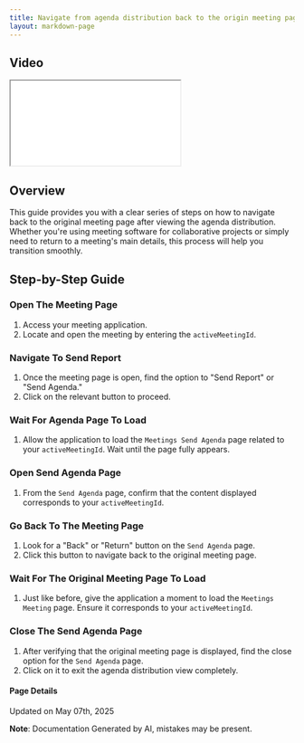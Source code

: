 ```yaml
---
title: Navigate from agenda distribution back to the origin meeting page
layout: markdown-page
---
```


## Video 
<div class="container my-5">
	<div class="embed-responsive embed-responsive-16by9">
		<iframe class="embed-responsive-item" src="..\media\meetings\navigate_from_agenda_distribution_back_to_the_origin_meeting_page\Navigate_from_agenda_distribution_back_to_the_origin_meeting_page.webm" allowfullscreen></iframe>
	</div>
</div>

## Overview
This guide provides you with a clear series of steps on how to navigate back to the original meeting page after viewing the agenda distribution. Whether you're using meeting software for collaborative projects or simply need to return to a meeting's main details, this process will help you transition smoothly.

## Step-by-Step Guide

### Open The Meeting Page
1. Access your meeting application.
2. Locate and open the meeting by entering the `activeMeetingId`.

### Navigate To Send Report
1. Once the meeting page is open, find the option to "Send Report" or "Send Agenda."
2. Click on the relevant button to proceed.

### Wait For Agenda Page To Load
1. Allow the application to load the `Meetings Send Agenda` page related to your `activeMeetingId`. Wait until the page fully appears.

### Open Send Agenda Page
1. From the `Send Agenda` page, confirm that the content displayed corresponds to your `activeMeetingId`.

### Go Back To The Meeting Page
1. Look for a "Back" or "Return" button on the `Send Agenda` page.
2. Click this button to navigate back to the original meeting page.

### Wait For The Original Meeting Page To Load
1. Just like before, give the application a moment to load the `Meetings Meeting` page. Ensure it corresponds to your `activeMeetingId`.

### Close The Send Agenda Page
1. After verifying that the original meeting page is displayed, find the close option for the `Send Agenda` page.
2. Click on it to exit the agenda distribution view completely.

#### Page Details
Updated on May 07th, 2025

**Note**: Documentation Generated by AI, mistakes may be present.